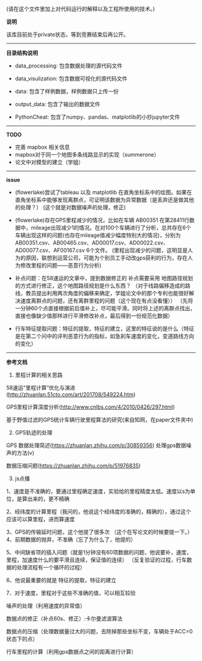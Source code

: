 (请在这个文件里加上对代码运行的解释以及工程所使用的技术。)

**说明**

该库目前处于private状态，等到竞赛结束后再公开。

- - -

**目录结构说明**

- data_processing: 包含数据处理的源代码文件

- data_visulization: 包含数据可视化的源代码文件

- data: 包含了样例数据，样例数据只上传一份

- output_data: 包含了输出的数据文件

- PythonCheat: 包含了numpy、pandas、matplotlib的小抄jupyter文件

- - -

**TODO**

- 完善 mapbox 相关信息
- mapbox对于同一个地图多条线路显示的实现（summerone）
- 论文中对模型的建立（学姐）

- - -

**issue**

- (flowerlake)尝试了tableau 以及 matplotlib 在直角坐标系中的绘图。如果在直角坐标系中能够发现离群点，可证明该数据为异常数据（是丢弃还是做其他的处理？）
(这个就是对数据噪声的处理，修正)

- (flowerlake)存在GPS里程减少的情况，比如在车辆 AB00351 在第28411行数据中，mileage出现减少1的情况。在对100个车辆进行了分析，总共存在6个车辆出现这样的问题(也存在mileage值减少幅度特别大的情况)，分别为 AB00351.csv、AB00465.csv、AD00017.csv、AD00022.csv、AD00077.csv、AF00167.csv 6个文件。
(里程出现减少的问题，这明显是人为的原因，联想到运营公司，可能为个别员工手动改gps获利的行为，存在人为修改里程的问题——恶意行为分析)

- 补点问题：在58速运的文章中，提到数据修正的 补点需要采用 地图路径规划 的方式进行修正，这个地图路径规划是什么东西？
（对于线路偏移造成的路线，教员提出利用两次角度的偏移来确定，学姐论文中的那个专利也能很好解决速度离群点的问题，还有离群里程的问题（这个现在有点没看懂））
（先将一分钟60个点直接根据前后值补上，尽可能平滑。同时将上述的离群点找出，直接也像缺少值那样进行平滑修改补点，最后得到一份规范化数据）

- 行车特征提取问题：特征的提取，特征的建立，这里的特征说的是什么（特征是在第二个问中的评判恶意行为的指标，如急刹车速度的变化，变道路线方向的变化）

- - -

**参考文档**

1. 里程计算的相关思路

58速运“里程计算”优化与演进(http://zhuanlan.51cto.com/art/201708/549224.htm)

GPS里程计算深度分析(http://www.cnlbs.com/4/2010/0426/297.html)

基于野值过滤的GPS统计车辆行驶里程算法的研究(来自知网，在paper文件夹中)

2. GPS轨迹的处理

GPS 数据处理简述(https://zhuanlan.zhihu.com/p/30859356) 处理gps数据噪声的方法(v)

数据压缩问题(https://zhuanlan.zhihu.com/p/51976835)

3. js点播

1、速度是不准确的，要通过里程确定速度，实验给的里程精度太低。速度以s为单位，是算出来的，更不精确

2、经纬度的计算里程（我问的，他说这个经纬度的准确的，精确的），通过这个应该可以算里程，进而算速度

3、GPS的传输延时问题，这个他提了很多次
（这个在写论文的时候要提一下。）
4、前期数据的抛弃，不准确（忘了为什么了，他提的）

5、中间缺省项的插入问题（就是1分钟没有60项数据的问题，他说要补，速度，里程，加速度什么的要平滑且连续，保证值的连续）
（反复验证的过程，行车数据的处理流程有一个循环的过程）

6、他说最重要的就是 特征的提取，特征的建立

7、对于速度，里程对于这些不准确的值，可以相互较验

噪声的处理（利用速度的异常值）

数据点的修正（补点60s、修正）:卡尔曼滤波算法

数据点的压缩（处理数据量过大的问题，去除掉那些坐标不变，车辆处于ACC=0状态下的点）

行车里程的计算（利用gps数据点之间的距离进行计算）